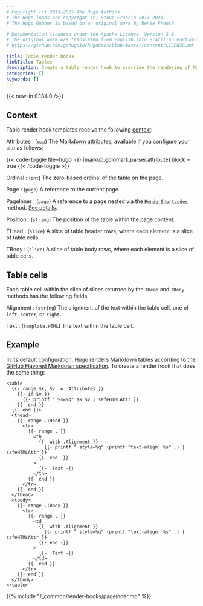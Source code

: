 ```yaml
---
# Copyright (c) 2013–2025 The Hugo Authors.
# The Hugo logos are copyright (c) Steve Francia 2013–2025.
# The Hugo Gopher is based on an original work by Renée French.

# Documentation licensed under the Apache License, Version 2.0.
# The original work was translated from English into Brazilian Portuguese.
# https://github.com/gohugoio/hugoDocs/blob/master/content/LICENSE.md

title: Table render hooks
linkTitle: Tables
description: Create a table render hook to override the rendering of Markdown tables to HTML.
categories: []
keywords: []
---
```


{{< new-in 0.134.0 />}}

## Context

Table render hook templates receive the following [context](g):

Attributes
: (`map`) The [Markdown attributes], available if you configure your site as follows:

  {{< code-toggle file=hugo >}}
  [markup.goldmark.parser.attribute]
  block = true
  {{< /code-toggle >}}

Ordinal
: (`int`) The zero-based ordinal of the table on the page.

Page
: (`page`) A reference to the current page.

PageInner
: (`page`) A reference to a page nested via the [`RenderShortcodes`] method. [See details](#pageinner-details).

Position
: (`string`) The position of the table within the page content.

THead
: (`slice`) A slice of table header rows, where each element is a slice of table cells.

TBody
: (`slice`) A slice of table body rows, where each element is a slice of table cells.

[Markdown attributes]: /content-management/markdown-attributes/
[`RenderShortcodes`]: /methods/page/rendershortcodes

## Table cells

Each table cell within the slice of slices returned by the `THead` and `TBody` methods has the following fields:

Alignment
: (`string`) The alignment of the text within the table cell, one of `left`, `center`, or `right`.

Text
: (`template.HTML`) The text within the table cell.

## Example

In its default configuration, Hugo renders Markdown tables according to the [GitHub Flavored Markdown specification]. To create a render hook that does the same thing:

[GitHub Flavored Markdown specification]: https://github.github.com/gfm/#tables-extension-

```go-html-template {file="layouts/_default/_markup/render-table.html" copy=true}
<table
  {{- range $k, $v := .Attributes }}
    {{- if $v }}
      {{- printf " %s=%q" $k $v | safeHTMLAttr }}
    {{- end }}
  {{- end }}>
  <thead>
    {{- range .THead }}
      <tr>
        {{- range . }}
          <th
            {{- with .Alignment }}
              {{- printf " style=%q" (printf "text-align: %s" .) | safeHTMLAttr }}
            {{- end -}}
          >
            {{- .Text -}}
          </th>
        {{- end }}
      </tr>
    {{- end }}
  </thead>
  <tbody>
    {{- range .TBody }}
      <tr>
        {{- range . }}
          <td
            {{- with .Alignment }}
              {{- printf " style=%q" (printf "text-align: %s" .) | safeHTMLAttr }}
            {{- end -}}
          >
            {{- .Text -}}
          </td>
        {{- end }}
      </tr>
    {{- end }}
  </tbody>
</table>
```

{{% include "/_common/render-hooks/pageinner.md" %}}
